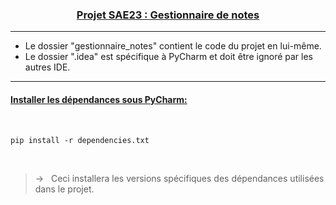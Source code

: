 <h3 align="center"><u>Projet SAE23 : Gestionnaire de notes</u></h3> 

---  
* Le dossier "gestionnaire_notes" contient le code du projet en lui-même.  
* Le dossier ".idea" est spécifique à PyCharm et doit être ignoré par les autres IDE.  
---
#### <u>Installer les dépendances sous PyCharm:</u>  
<br>

```
pip install -r dependencies.txt
```
<br>

>&rarr; &nbsp; Ceci installera les versions spécifiques des dépendances utilisées dans le projet.
